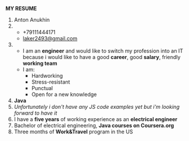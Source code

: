 **MY RESUME**
1. Anton Anukhin
2. * +79111444171
   * laker2493@gmail.com
3. - I am an **engineer** and would like to switch my profession into an IT because i would like to have a good **career**, good **salary**, friendly **working team**
   - I am:
      - Hardworking
      - Stress-resistant
      - Punctual
      - Open for a new knowledge
4. **Java**
5. *Unfortunately i don't have any JS code examples yet but i'm looking forward to have it* 
6. I have a **five years** of working experience as an **electrical engineer**
7. Bachelor of electrical engineering, **Java courses on Coursera.org**
8. Three months of **Work&Travel** program in the US
